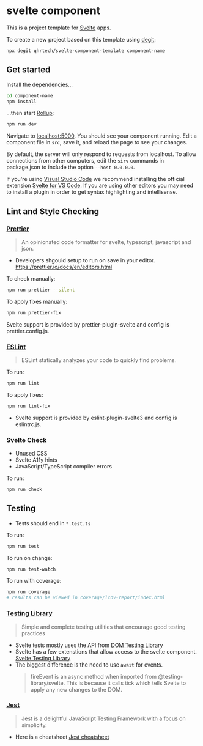 # svelte component

This is a project template for [Svelte](https://svelte.dev) apps. 

To create a new project based on this template using [degit](https://github.com/Rich-Harris/degit):

```bash
npx degit qhrtech/svelte-component-template component-name

```

## Get started

Install the dependencies...

```bash
cd component-name
npm install
```

...then start [Rollup](https://rollupjs.org):

```bash
npm run dev
```

Navigate to [localhost:5000](http://localhost:5000). You should see your component running. Edit a component file in `src`, save it, and reload the page to see your changes.

By default, the server will only respond to requests from localhost. To allow connections from other computers, edit the `sirv` commands in package.json to include the option `--host 0.0.0.0`.

If you're using [Visual Studio Code](https://code.visualstudio.com/) we recommend installing the official extension [Svelte for VS Code](https://marketplace.visualstudio.com/items?itemName=svelte.svelte-vscode). If you are using other editors you may need to install a plugin in order to get syntax highlighting and intellisense.

## Lint and Style Checking

### [Prettier](https://prettier.io/)
> An opinionated code formatter for svelte, typescript, javascript and json. 
* Developers shgould setup to run on save in your editor. https://prettier.io/docs/en/editors.html

To check manually:
```bash
npm run prettier --silent
```

To apply fixes manually:
```bash
npm run prettier-fix
```

Svelte support is provided by prettier-plugin-svelte and config is prettier.config.js.

### [ESLint](https://eslint.org/)
> ESLint statically analyzes your code to quickly find problems.

To run:
```bash
npm run lint
```

To apply fixes:
```bash
npm run lint-fix
```

* Svelte support is provided by eslint-plugin-svelte3 and config is eslintrc.js.

### Svelte Check
* Unused CSS
* Svelte A11y hints
* JavaScript/TypeScript compiler errors

To run:
```bash
npm run check
```

## Testing
* Tests should end in `*.test.ts`

To run:
```bash
npm run test
```

To run on change:
```bash
npm run test-watch
```

To run with coverage:
```bash
npm run coverage
# results can be viewed in coverage/lcov-report/index.html
```

### [Testing Library](https://testing-library.com/)
> Simple and complete testing utilities that encourage good testing practices
* Svelte tests mostly uses the API from [DOM Testing Library](https://testing-library.com/docs/dom-testing-library/api)
* Svelte has a few extenstions that allow access to the svelte component. [Svelte Testing Library](https://testing-library.com/docs/svelte-testing-library/api)
* The biggest difference is the need to use `await` for events.
  > fireEvent is an async method when imported from @testing-library/svelte. This is because it calls tick which tells Svelte to apply any new changes to the DOM.

### [Jest](https://jestjs.io/)
> Jest is a delightful JavaScript Testing Framework with a focus on simplicity.
* Here is a cheatsheet [Jest cheatsheet](https://devhints.io/jest)
